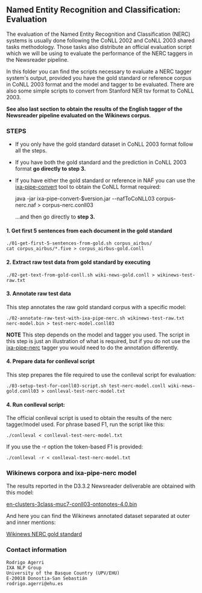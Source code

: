 
## Named Entity Recognition and Classification: Evaluation

The evaluation of the Named Entity Recognition and Classification (NERC)
systems is usually done following the CoNLL 2002 and CoNLL 2003 shared tasks
methodology. Those tasks also distribute an official evaluation script which we
will be using to evaluate the performance of the NERC taggers in the Newsreader
pipeline. 

In this folder you can find the scripts necessary to evaluate a NERC tagger
system's output, provided you have the gold standard or reference corpus in
CoNLL 2003 format and the model and tagger to be evaluated. There are also some
simple scripts to convert from Stanford NER tsv format to CoNLL 2003.

**See also last section to obtain the results of the English tagger of the Newsreader pipeline evaluated on the Wikinews corpus**.

### STEPS

* If you only have the gold standard dataset in CoNLL 2003 format follow all the steps.
* If you have both the gold standard and the prediction in CoNLL 2003 format **go directly to step 3.**
* If you have either the gold standard or reference in NAF you can use the [ixa-pipe-convert](https://github.com/ragerri/ixa-pipe-convert) tool to obtain the CoNLL format required: 

    java -jar ixa-pipe-convert-$version.jar --nafToCoNLL03 corpus-nerc.naf > corpus-nerc.conll03

    ...and then go directly to **step 3.**

#### 1. **Get first 5 sentences** from each document in the gold standard

````shell
./01-get-first-5-sentences-from-gold.sh corpus_airbus/
cat corpus_airbus/*.five > corpus_airbus-gold.conll
````
#### 2. **Extract raw test data** from gold standard by executing 

````shell
./02-get-text-from-gold-conll.sh wiki-news-gold.conll > wikinews-test-raw.txt
````

#### 3. **Annotate raw test data**

This step annotates the raw gold standard corpus with a specific model:

````shell
./02-annotate-raw-test-with-ixa-pipe-nerc.sh wikinews-test-raw.txt nerc-model.bin > test-nerc-model.conll03
````
**NOTE** This step depends on the model and tagger you used. The script in this step is just an illustration of what is required, but if you do not use the [ixa-pipe-nerc](http://ixa2.si.ehu.es/ixa-pipes) tagger you would need to do the annotation differently.

#### 4. **Prepare data for conlleval script** 

This step prepares the file required to use the conlleval script for evaluation:

````shell
./03-setup-test-for-conll03-script.sh test-nerc-model.conll wiki-news-gold.conll03 > conlleval-test-nerc-model.txt
````

#### 4. **Run conlleval script**:

The official conlleval script is used to obtain the results of the nerc tagger/model used. For phrase based F1, run the script like this: 

````shell
./conlleval < conlleval-test-nerc-model.txt
````

If you use the -r option the token-based F1 is provided:

````shell
./conlleval -r < conlleval-test-nerc-model.txt
````

### Wikinews corpora and ixa-pipe-nerc model

The results reported in the D3.3.2 Newsreader deliverable are obtained with this model:

[en-clusters-3class-muc7-conll03-ontonotes-4.0.bin](http://ixa2.si.ehu.es/ixa-pipes/models/en-clusters-3class-muc7-conll03-ontonotes-4.0.bin)

And here you can find the Wikinews annotated dataset separated at outer and inner mentions:

[Wikinews NERC gold standard](http://ixa2.si.ehu.es/ragerri/NER_CoNLL_gold_standard.tar.gz)

### Contact information

````shell
Rodrigo Agerri
IXA NLP Group
University of the Basque Country (UPV/EHU)
E-20018 Donostia-San Sebastián
rodrigo.agerri@ehu.es
````
